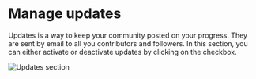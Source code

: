 # Manage updates

Updates is a way to keep your community posted on your progress. They are sent by email to all you contributors and followers. In this section, you can either activate or deactivate updates by clicking on the checkbox.

![Updates section](../../.gitbook/assets/fiscal-host_fiscal-host-settings_settings-manage-updates_2020-07-13.png)

